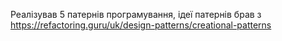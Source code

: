 Реалізував 5 патернів програмування, ідеї патернів брав з https://refactoring.guru/uk/design-patterns/creational-patterns
